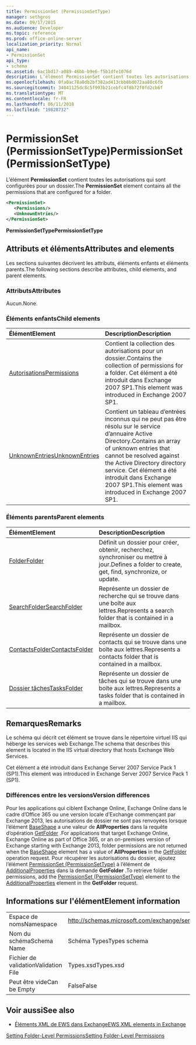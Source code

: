 ```yaml
---
title: PermissionSet (PermissionSetType)
manager: sethgros
ms.date: 09/17/2015
ms.audience: Developer
ms.topic: reference
ms.prod: office-online-server
localization_priority: Normal
api_name:
- PermissionSet
api_type:
- schema
ms.assetid: 6ac1bd17-a089-46bb-b9e6-f5b1dfe1076d
description: L’élément PermissionSet contient toutes les autorisations qui sont configurées pour un dossier.
ms.openlocfilehash: 0fa0ac78a0db2bf382ad413cbb8bd072aa88c6fb
ms.sourcegitcommit: 34041125dc8c5f993b21cebfc4f8b72f0fd2cb6f
ms.translationtype: MT
ms.contentlocale: fr-FR
ms.lasthandoff: 06/11/2018
ms.locfileid: "19828732"
---
```

# <a name="permissionset-permissionsettype"></a><span data-ttu-id="f69f0-103">PermissionSet (PermissionSetType)</span><span class="sxs-lookup"><span data-stu-id="f69f0-103">PermissionSet (PermissionSetType)</span></span>

<span data-ttu-id="f69f0-104">L’élément **PermissionSet** contient toutes les autorisations qui sont configurées pour un dossier.</span><span class="sxs-lookup"><span data-stu-id="f69f0-104">The **PermissionSet** element contains all the permissions that are configured for a folder.</span></span> 
  
```XML
<PermissionSet>
   <Permissions/>
   <UnknownEntries/>
</PermissionSet>
```

 <span data-ttu-id="f69f0-105">**PermissionSetType**</span><span class="sxs-lookup"><span data-stu-id="f69f0-105">**PermissionSetType**</span></span>
## <a name="attributes-and-elements"></a><span data-ttu-id="f69f0-106">Attributs et éléments</span><span class="sxs-lookup"><span data-stu-id="f69f0-106">Attributes and elements</span></span>

<span data-ttu-id="f69f0-107">Les sections suivantes décrivent les attributs, éléments enfants et éléments parents.</span><span class="sxs-lookup"><span data-stu-id="f69f0-107">The following sections describe attributes, child elements, and parent elements.</span></span>
  
### <a name="attributes"></a><span data-ttu-id="f69f0-108">Attributs</span><span class="sxs-lookup"><span data-stu-id="f69f0-108">Attributes</span></span>

<span data-ttu-id="f69f0-109">Aucun.</span><span class="sxs-lookup"><span data-stu-id="f69f0-109">None.</span></span>
  
### <a name="child-elements"></a><span data-ttu-id="f69f0-110">Éléments enfants</span><span class="sxs-lookup"><span data-stu-id="f69f0-110">Child elements</span></span>

|<span data-ttu-id="f69f0-111">**Élément**</span><span class="sxs-lookup"><span data-stu-id="f69f0-111">**Element**</span></span>|<span data-ttu-id="f69f0-112">**Description**</span><span class="sxs-lookup"><span data-stu-id="f69f0-112">**Description**</span></span>|
|:-----|:-----|
|[<span data-ttu-id="f69f0-113">Autorisations</span><span class="sxs-lookup"><span data-stu-id="f69f0-113">Permissions</span></span>](permissions.md) <br/> |<span data-ttu-id="f69f0-114">Contient la collection des autorisations pour un dossier.</span><span class="sxs-lookup"><span data-stu-id="f69f0-114">Contains the collection of permissions for a folder.</span></span> <span data-ttu-id="f69f0-115">Cet élément a été introduit dans Exchange 2007 SP1.</span><span class="sxs-lookup"><span data-stu-id="f69f0-115">This element was introduced in Exchange 2007 SP1.</span></span>  <br/> |
|[<span data-ttu-id="f69f0-116">UnknownEntries</span><span class="sxs-lookup"><span data-stu-id="f69f0-116">UnknownEntries</span></span>](unknownentries.md) <br/> |<span data-ttu-id="f69f0-117">Contient un tableau d’entrées inconnus qui ne peut pas être résolu sur le service d’annuaire Active Directory.</span><span class="sxs-lookup"><span data-stu-id="f69f0-117">Contains an array of unknown entries that cannot be resolved against the Active Directory directory service.</span></span> <span data-ttu-id="f69f0-118">Cet élément a été introduit dans Exchange 2007 SP1.</span><span class="sxs-lookup"><span data-stu-id="f69f0-118">This element was introduced in Exchange 2007 SP1.</span></span>  <br/> |
   
### <a name="parent-elements"></a><span data-ttu-id="f69f0-119">Éléments parents</span><span class="sxs-lookup"><span data-stu-id="f69f0-119">Parent elements</span></span>

|<span data-ttu-id="f69f0-120">**Élément**</span><span class="sxs-lookup"><span data-stu-id="f69f0-120">**Element**</span></span>|<span data-ttu-id="f69f0-121">**Description**</span><span class="sxs-lookup"><span data-stu-id="f69f0-121">**Description**</span></span>|
|:-----|:-----|
|[<span data-ttu-id="f69f0-122">Folder</span><span class="sxs-lookup"><span data-stu-id="f69f0-122">Folder</span></span>](folder.md) <br/> |<span data-ttu-id="f69f0-123">Définit un dossier pour créer, obtenir, recherchez, synchroniser ou mettre à jour.</span><span class="sxs-lookup"><span data-stu-id="f69f0-123">Defines a folder to create, get, find, synchronize, or update.</span></span>  <br/> |
|[<span data-ttu-id="f69f0-124">SearchFolder</span><span class="sxs-lookup"><span data-stu-id="f69f0-124">SearchFolder</span></span>](searchfolder.md) <br/> |<span data-ttu-id="f69f0-125">Représente un dossier de recherche qui se trouve dans une boîte aux lettres.</span><span class="sxs-lookup"><span data-stu-id="f69f0-125">Represents a search folder that is contained in a mailbox.</span></span>  <br/> |
|[<span data-ttu-id="f69f0-126">ContactsFolder</span><span class="sxs-lookup"><span data-stu-id="f69f0-126">ContactsFolder</span></span>](contactsfolder.md) <br/> |<span data-ttu-id="f69f0-127">Représente un dossier de contacts qui se trouve dans une boîte aux lettres.</span><span class="sxs-lookup"><span data-stu-id="f69f0-127">Represents a contacts folder that is contained in a mailbox.</span></span>  <br/> |
|[<span data-ttu-id="f69f0-128">Dossier tâches</span><span class="sxs-lookup"><span data-stu-id="f69f0-128">TasksFolder</span></span>](tasksfolder.md) <br/> |<span data-ttu-id="f69f0-129">Représente un dossier de tâches qui se trouve dans une boîte aux lettres.</span><span class="sxs-lookup"><span data-stu-id="f69f0-129">Represents a tasks folder that is contained in a mailbox.</span></span>  <br/> |
   
## <a name="remarks"></a><span data-ttu-id="f69f0-130">Remarques</span><span class="sxs-lookup"><span data-stu-id="f69f0-130">Remarks</span></span>

<span data-ttu-id="f69f0-131">Le schéma qui décrit cet élément se trouve dans le répertoire virtuel IIS qui héberge les services web Exchange.</span><span class="sxs-lookup"><span data-stu-id="f69f0-131">The schema that describes this element is located in the IIS virtual directory that hosts Exchange Web Services.</span></span>
  
<span data-ttu-id="f69f0-132">Cet élément a été introduit dans Exchange Server 2007 Service Pack 1 (SP1).</span><span class="sxs-lookup"><span data-stu-id="f69f0-132">This element was introduced in Exchange Server 2007 Service Pack 1 (SP1).</span></span>
  
### <a name="version-differences"></a><span data-ttu-id="f69f0-133">Différences entre les versions</span><span class="sxs-lookup"><span data-stu-id="f69f0-133">Version differences</span></span>

<span data-ttu-id="f69f0-134">Pour les applications qui ciblent Exchange Online, Exchange Online dans le cadre d’Office 365 ou une version locale d’Exchange commençant par Exchange 2013, les autorisations de dossier ne sont pas renvoyées lorsque l’élément [BaseShape](baseshape.md) a une valeur de **AllProperties** dans la requête d’opération [GetFolder](getfolder-operation.md) .</span><span class="sxs-lookup"><span data-stu-id="f69f0-134">For applications that target Exchange Online, Exchange Online as part of Office 365, or an on-premises version of Exchange starting with Exchange 2013, folder permissions are not returned when the [BaseShape](baseshape.md) element has a value of **AllProperties** in the [GetFolder](getfolder-operation.md) operation request.</span></span> <span data-ttu-id="f69f0-135">Pour récupérer les autorisations du dossier, ajoutez l’élément [PermissionSet (PermissionSetType)](permissionset-permissionsettype.md) à l’élément de [AdditionalProperties](additionalproperties.md) dans la demande **GetFolder** .</span><span class="sxs-lookup"><span data-stu-id="f69f0-135">To retrieve folder permissions, add the [PermissionSet (PermissionSetType)](permissionset-permissionsettype.md) element to the [AdditionalProperties](additionalproperties.md) element in the **GetFolder** request.</span></span> 
  
## <a name="element-information"></a><span data-ttu-id="f69f0-136">Informations sur l'élément</span><span class="sxs-lookup"><span data-stu-id="f69f0-136">Element information</span></span>

|||
|:-----|:-----|
|<span data-ttu-id="f69f0-137">Espace de noms</span><span class="sxs-lookup"><span data-stu-id="f69f0-137">Namespace</span></span>  <br/> |http://schemas.microsoft.com/exchange/services/2006/types  <br/> |
|<span data-ttu-id="f69f0-138">Nom du schéma</span><span class="sxs-lookup"><span data-stu-id="f69f0-138">Schema Name</span></span>  <br/> |<span data-ttu-id="f69f0-139">Schéma Types</span><span class="sxs-lookup"><span data-stu-id="f69f0-139">Types schema</span></span>  <br/> |
|<span data-ttu-id="f69f0-140">Fichier de validation</span><span class="sxs-lookup"><span data-stu-id="f69f0-140">Validation File</span></span>  <br/> |<span data-ttu-id="f69f0-141">Types.xsd</span><span class="sxs-lookup"><span data-stu-id="f69f0-141">Types.xsd</span></span>  <br/> |
|<span data-ttu-id="f69f0-142">Peut être vide</span><span class="sxs-lookup"><span data-stu-id="f69f0-142">Can be Empty</span></span>  <br/> |<span data-ttu-id="f69f0-143">False</span><span class="sxs-lookup"><span data-stu-id="f69f0-143">False</span></span>  <br/> |
   
## <a name="see-also"></a><span data-ttu-id="f69f0-144">Voir aussi</span><span class="sxs-lookup"><span data-stu-id="f69f0-144">See also</span></span>



- [<span data-ttu-id="f69f0-145">Éléments XML de EWS dans Exchange</span><span class="sxs-lookup"><span data-stu-id="f69f0-145">EWS XML elements in Exchange</span></span>](ews-xml-elements-in-exchange.md)


[<span data-ttu-id="f69f0-146">Setting Folder-Level Permissions</span><span class="sxs-lookup"><span data-stu-id="f69f0-146">Setting Folder-Level Permissions</span></span>](http://msdn.microsoft.com/library/c7530e86-5112-401c-b10a-9c054ae59f07%28Office.15%29.aspx)

